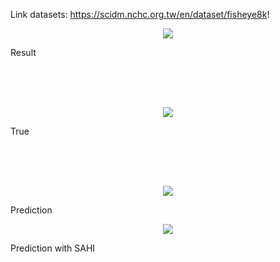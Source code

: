 Link datasets: https://scidm.nchc.org.tw/en/dataset/fisheye8k!

<p align="center">
    <img src="https://github.com/user-attachments/assets/38af8915-89d5-427e-a727-ef569992ee11" >
    <figcaption>Result</figcaption>
</p>

<br>
<br>
<br>

<p align="center">
    <img src="https://github.com/user-attachments/assets/a1e8c670-c7e7-462a-ad92-5857db0bddf2" >
    <figcaption>True</figcaption>
</p>

<br>
<br>
<br>

<p align="center">
    <img src="https://github.com/user-attachments/assets/4bf1a3d5-7bfc-429f-8d30-e432ba4c2a28" >
    <figcaption>Prediction</figcaption>
</p>

<p align="center">
    <img src="https://drive.google.com/drive/folders/1qZBmTA52VyO_i-e1N__ogu-8K9wRS27k?fbclid=IwY2xjawEi1qhleHRuA2FlbQIxMAABHawsm00FtZWETTkvdZRoiKb11HVBBTGWTBYJP3sCpnZJHFFntw8XxRGW1g_aem_QnySJkU8pgAZCjgblXEyoQ" >
    <figcaption>Prediction with SAHI</figcaption>
</p>

